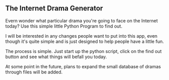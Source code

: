 ## The Internet Drama Generator

Evern wonder what particular drama you're going to face on the Internet today? Use this simple little Python Program to find out.

I will be interested in any changes people want to put into this app, even though it's quite simple and is just designed to help people have a little fun.

The process is simple. Just start up the python script, click on the find out button and see what things will befall you today.

At some point in the future, plans to expand the small database of dramas through files will be added.

